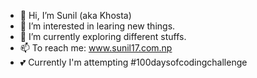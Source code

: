 - 👋 Hi, I’m Sunil (aka Khosta)
- 👀 I’m interested in learing new things.
- 🌱 I’m currently exploring different stuffs.
- 📫 To reach me: www.sunil17.com.np
- 💕 Currently I'm attempting #100daysofcodingchallenge

<!---
Khostaa/Khostaa is a ✨ special ✨ repository because its `README.md` (this file) appears on your GitHub profile.
You can click the Preview link to take a look at your changes.
--->
